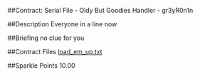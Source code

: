 ##Contract: Serial File - Oldy But Goodies
Handler - gr3yR0n1n

##Description
Everyone in a line now

##Briefing
no clue for you

##Contract Files
[load_em_up.txt](files/load_em_up.txt)

##Sparkle Points
10.00
